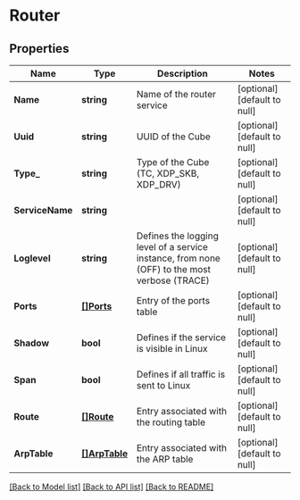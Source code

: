 # Router

## Properties
Name | Type | Description | Notes
------------ | ------------- | ------------- | -------------
**Name** | **string** | Name of the router service | [optional] [default to null]
**Uuid** | **string** | UUID of the Cube | [optional] [default to null]
**Type_** | **string** | Type of the Cube (TC, XDP_SKB, XDP_DRV) | [optional] [default to null]
**ServiceName** | **string** |  | [optional] [default to null]
**Loglevel** | **string** | Defines the logging level of a service instance, from none (OFF) to the most verbose (TRACE) | [optional] [default to null]
**Ports** | [**[]Ports**](Ports.md) | Entry of the ports table | [optional] [default to null]
**Shadow** | **bool** | Defines if the service is visible in Linux | [optional] [default to null]
**Span** | **bool** | Defines if all traffic is sent to Linux | [optional] [default to null]
**Route** | [**[]Route**](Route.md) | Entry associated with the routing table | [optional] [default to null]
**ArpTable** | [**[]ArpTable**](ArpTable.md) | Entry associated with the ARP table | [optional] [default to null]

[[Back to Model list]](../README.md#documentation-for-models) [[Back to API list]](../README.md#documentation-for-api-endpoints) [[Back to README]](../README.md)


